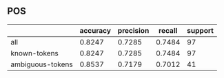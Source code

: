 
## POS

|                  | accuracy | precision | recall | support |
|------------------|----------|-----------|--------|---------|
| all              | 0.8247   | 0.7285    | 0.7484 | 97      |
| known-tokens     | 0.8247   | 0.7285    | 0.7484 | 97      |
| ambiguous-tokens | 0.8537   | 0.7179    | 0.7012 | 41      |

